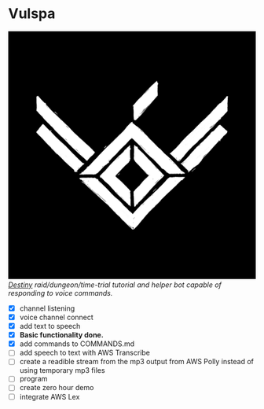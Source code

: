 # Vulspa
![Vuslpa Logo](/images/vulspaicon.png)
_[Destiny](https://www.bungie.net/7/en/Destiny/NewLight) raid/dungeon/time-trial tutorial and helper bot capable of responding to voice commands._
- [x] channel listening
- [x] voice channel connect
- [x] add text to speech
- [x] __Basic functionality done.__
- [x] add commands to COMMANDS.md
- [ ] add speech to text with AWS Transcribe
- [ ] create a readible stream from the mp3 output from AWS Polly instead of using temporary mp3 files
- [ ] program
- [ ] create zero hour demo
- [ ] integrate AWS Lex